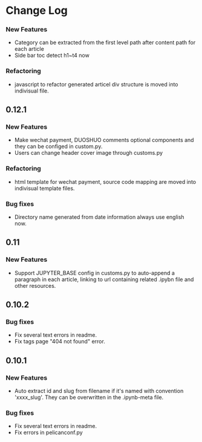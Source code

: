 # Change Log
### New Features
* Category can be extracted from the first level path after content path for each article
* Side bar toc detect h1~t4 now

### Refactoring
* javascript to refactor generated articel div structure is moved into indivisual file.


## 0.12.1
### New Features
* Make wechat payment, DUOSHUO comments optional components and they can be configed in custom.py.
* Users can change header cover image through customs.py

### Refactoring
* html template for wechat payment, source code mapping are moved into indivisual template files.

### Bug fixes
* Directory name generated from date information always use english now.

## 0.11
### New Features
* Support JUPYTER_BASE config in customs.py to auto-append a paragraph in each article, linking to url containing related .ipybn file and other resources.


## 0.10.2
### Bug fixes
* Fix several text errors in readme.
* Fix tags page "404 not found" error.


## 0.10.1
### New Features
* Auto extract id and slug from filename if it's named with convention 'xxxx_slug'. They can be overwritten in the .ipynb-meta file.

### Bug fixes
* Fix several text errors in readme.
* Fix errors in pelicanconf.py






